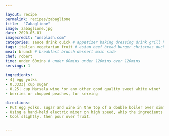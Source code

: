 ```yaml
---

layout: recipe
permalink: recipes/zabaglione 
title:  "Zabaglione"
image: zabaglione.jpg 
date: 2020-05-01
imagecredit: "unsplash.com" 
categories: sauce drink quick # appetizer baking dressing drink grill healthyish marinade oven pickling quick raw salad sandwich sauce snack soup
tags: italian vegetarian fruit # asian beef bread burger christmas duck french fruit indian italian mexican nuts pasta pork poultry rice seafood thanksgiving vegetarian
meal: brunch # breakfast brunch dessert main side
chef: robert 
time: under 60mins # under 60mins under 120mins over 120mins
servings: 1 

ingredients:
- 4| egg yolks
- 0.3333| cup sugar
- 0.25| cup Marsala wine *or any other good quality sweet white wine*
- berries or chopped peaches, for serving

directions:
- Put egg yolks, sugar and wine in the top of a double boiler over simmering water.
- Using a hand-held electric mixer on high speed, whip the ingredients until they are smooth and slightly thickened, about 5-8 minutes. The custard will increase in volume as you whip it.
- Cool slightly, then pour over fruit.


--- 
```

